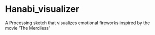 # Hanabi_visualizer
A Processing sketch that visualizes emotional fireworks inspired by the movie 'The Merciless'
